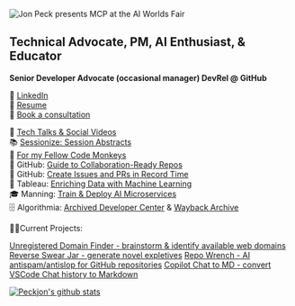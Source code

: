 ![Jon Peck presents MCP at the AI Worlds Fair](https://github.com/user-attachments/assets/1e2ffd60-f2d7-4181-9484-b7add66ced18)

## Technical Advocate, PM, AI Enthusiast, & Educator
**Senior Developer Advocate (occasional manager) DevRel @ GitHub**

📜 [LinkedIn](https://www.linkedin.com/in/peckjon/)\
📄 [Resume](https://raw.githubusercontent.com/peckjon/peckjon/refs/heads/master/Resume%20JonPeck%202025.pdf)\
🤝 [Book a consultation](https://consult.jonpeck.com)

🎥 [Tech Talks & Social Videos](https://www.youtube.com/playlist?list=PLtKhCBMhTy5WXu7R-LtnaEwU7bIbeLM5-)\
📚 [Sessionize: Session Abstracts](https://sessionize.com/peckjon)\
🙊 [For my Fellow Code Monkeys](https://www.linkedin.com/posts/peckjon_for-all-my-fellow-code-monkeys-activity-7324147175121113088-NcES)\
📝 GitHub: [Guide to Collaboration-Ready Repos](https://gh.io/collab-ready-repo)\
📝 GitHub: [Create Issues and PRs in Record Time](https://github.blog/developer-skills/github/how-to-create-issues-and-pull-requests-in-record-time-on-github/)\
📝 Tableau: [Enriching Data with Machine Learning](https://www.tableau.com/blog/enrich-data-tableau-machine-learning-using-algorithmia)\
🎓 Manning: [Train & Deploy AI Microservices](https://www.manning.com/liveproject/upd-training-and-deploying-an-ml-model-as-a-microservice?a_aid=peckjon&a_bid=800e1f53)\
🗄️ Algorithmia: [Archived Developer Center](https://algorithmiaio.github.io/) & [Wayback Archive](https://web.archive.org/web/20210411095903/https://algorithmia.com/blog/author/jpeck)

👨‍💻Current Projects:

[Unregistered Domain Finder - brainstorm & identify available web domains](https://creativecradle.com/)
[Reverse Swear Jar - generate novel expletives](https://cursepurse.com)
[Repo Wrench - AI antispam/antislop for GitHub repositories](https://RepoWrench.com)
[Copilot Chat to MD - convert VSCode Chat history to Markdown](https://github.com/peckjon/copilot-chat-to-markdown/)


<!-- [![GitHub Streak](https://github-readme-streak-stats.herokuapp.com/?user=peckjon)](https://git.io/streak-stats) -->

[![Peckjon's github stats](https://github-readme-stats-eta-mocha-64.vercel.app/api?username=peckjon&count_private=true&hide=contribs&show_icons=true)](https://github.com/anuraghazra/github-readme-stats)
